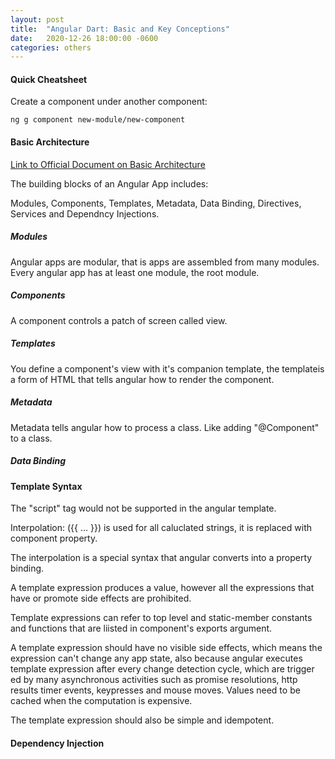 ```yaml
---
layout: post
title:  "Angular Dart: Basic and Key Conceptions"
date:   2020-12-26 18:00:00 -0600
categories: others
---
```

#### Quick Cheatsheet

Create a component under another component:

```
ng g component new-module/new-component
```



#### Basic Architecture

[Link to Official Document on Basic Architecture](https://angulardart.dev/guide/architecture)

The building blocks of an Angular App includes:

Modules, Components, Templates, Metadata, Data Binding, Directives, Services and Dependncy Injections.

##### Modules

Angular apps are modular, that is apps are assembled from many modules. Every angular app has at least one module, the root module. 

##### Components

A component controls a patch of screen called view.

##### Templates

You define a component's view with it's companion template, the templateis a form of HTML that tells angular how to render the component.

##### Metadata

Metadata tells angular how to process a class. Like adding "@Component" to a class.

##### Data Binding


#### Template Syntax

The "script" tag would not be supported in the angular template. 

Interpolation: ({{ ... }}) is used for all caluclated strings, it is replaced with component property.

The interpolation is a special syntax that angular converts into a property binding.

A template expression produces a value, however all the expressions that have or promote side effects are prohibited.

Template expressions can refer to top level and static-member constants and functions that are liisted in component's exports argument.

A template expression should have no visible side effects, which means the expression can't change any app state, also because 
angular executes template expression after every change detection cycle, which are trigger ed by many asynchronous activities
such as promise resolutions, http results timer events, keypresses and mouse moves. Values need to be cached when the computation is expensive.

The template expression should also be simple and idempotent.

#### Dependency Injection
